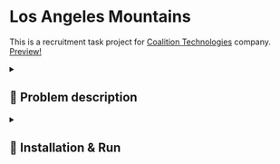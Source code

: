 # Los Angeles Mountains

This is a recruitment task project for [Coalition Technologies](https://coalitiontechnologies.com/) company. [Preview!](https://la-mountains-szymcode.vercel.app/)


<details><summary> <h2>  📖 Problem description  </summary>

```
Please do your best to convert the PSD to HTML that is provided below.

https://recruiting1.s3.us-west-1.amazonaws.com/skills-test/PSDs/CT_SkillTest_v3.psd

Goal is to convert this into a single page response site. The carousel should be responsive. 
On mobile, the tabs should be converted to an accordion. 
History, team - these are internal links in the page to their respective sections.
```


</details>


<details><summary> <h2>  🚀 Installation & Run  </summary>

• Clone this repository from la-mountains branch.

```
git clone -b la-mountains https://github.com/SzymCode/RecruitmentTasks.git
```

• Open index.html in your browser.

</details>